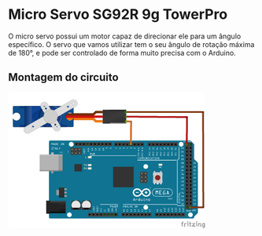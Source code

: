 # Micro Servo SG92R 9g TowerPro

O micro servo possui um motor capaz de direcionar ele para um ângulo específico. O servo que vamos utilizar tem o seu ângulo de rotação máxima de 180°, e pode ser controlado de forma muito precisa com o Arduino.

## Montagem do circuito

<img src = "servo.png" alt = "Circuito servo" width = 400 />          
